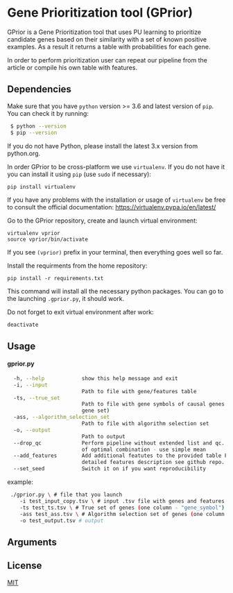 # Gene Prioritization tool (GPrior)

GPrior is a Gene Prioritization tool that uses PU learning to prioritize candidate genes based on their similarity with a set of known positive examples. As a result it returns a table with probabilities for each gene.

In order to perform prioritization user can repeat our pipeline from the article or compile his own table with features.

## Dependencies

Make sure that you have `python` version >= 3.6 and latest version of `pip`. You can check it by running:

```bash
 $ python --version
 $ pip --version
```

If you do not have Python, please install the latest 3.x version from python.org.

In order GPrior to be cross-platform we use `virtualenv`. If you do not have it you can install it using `pip` (use `sudo` if necessary):

```bash
pip install virtualenv
```

If you have any problems with the installation or usage  of `virtualenv` be free to consult the official documentation: https://virtualenv.pypa.io/en/latest/

Go to the GPrior repository, create and launch virtual environment:

```
virtualenv vprior
source vprior/bin/activate
```

If you see `(vprior)` prefix in your terminal, then everything goes well so far.

Install the requirments from the home repository:

```
pip install -r requirements.txt
```

This command will install all the necessary python packages. You can go to the launching `.gprior.py`, it should work.

Do not forget to exit virtual environment after work:

```
deactivate
```

## Usage

#### gprior.py

```bash
  -h, --help            show this help message and exit
  -i, --input
                        Path to file with gene/features table
  -ts, --true_set 
                        Path to file with gene symbols of causal genes (True
                        gene set)
  -ass, --algorithm_selection_set 
                        Path to file with algorithm selection set
  -o, --output
                        Path to output
  --drop_qc             Perform pipeline without extended list and qc. Instead
                        of optimal combination - use simple mean
  --add_features        Add additional featutes to the provided table For
                        detailed features description see github repo.
  --set_seed            Switch it on if you want reproducibility

```

example:

```bash
 ./gprior.py \ # file that you launch
    -i test_input_copy.tsv \ # input .tsv file with genes and features (see input example) 
    -ts test_ts.tsv \ # True set of genes (one column - "gene_symbol")
    -ass test_ass.tsv \ # Algorithm selection set of genes (one column - "gene_symbol")
    -o test_output.tsv # output
```



## Arguments


## License
[MIT](https://choosealicense.com/licenses/mit/)
